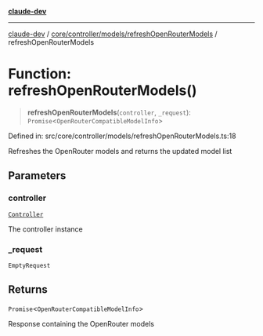 [**claude-dev**](../../../../../README.md)

***

[claude-dev](../../../../../README.md) / [core/controller/models/refreshOpenRouterModels](../README.md) / refreshOpenRouterModels

# Function: refreshOpenRouterModels()

> **refreshOpenRouterModels**(`controller`, `_request`): `Promise`\<`OpenRouterCompatibleModelInfo`\>

Defined in: src/core/controller/models/refreshOpenRouterModels.ts:18

Refreshes the OpenRouter models and returns the updated model list

## Parameters

### controller

[`Controller`](../../../classes/Controller.md)

The controller instance

### \_request

`EmptyRequest`

## Returns

`Promise`\<`OpenRouterCompatibleModelInfo`\>

Response containing the OpenRouter models
